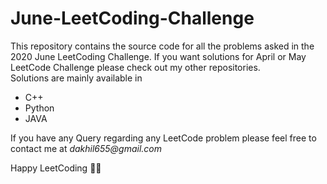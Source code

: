 # June-LeetCoding-Challenge
This repository contains the source code for all the problems asked in the 2020 June LeetCoding Challenge. If you want solutions for April or May LeetCode Challenge please check out my other repositories. <br>
Solutions are mainly available in <br>
<ul>
  <li> C++ </li>
  <li> Python </li>
  <li> JAVA </li>
</ul>
<p>
  If you have any Query regarding any LeetCode problem please feel free to contact me at <em>dakhil655@gmail.com</em>
</p>
<p>
  Happy LeetCoding 💙🤠
</p>
